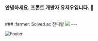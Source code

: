 ### 안녕하세요. 프론트 개발자 유지우입니다. 👋
<br>
### :farmer: Solved.ac 잔디밭
<img src="http://mazandi.herokuapp.com/api?handle=yuziwoo&theme=cold"/>
---


![Footer](https://capsule-render.vercel.app/api?type=waving&color=gradient&height=200&section=footer)
